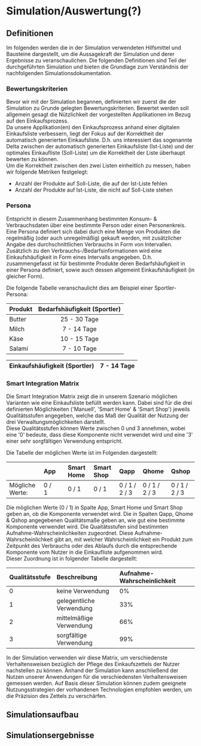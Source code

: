 # Simulation/Auswertung\(?\)

## Definitionen

Im folgenden werden die in der Simulation verwendeten Hilfsmittel und Bausteine dargestellt, um die Aussagekraft der Simulation und derer Ergebnisse zu veranschaulichen. Die folgenden Definitionen sind Teil der durchgeführten Simulation und bieten die Grundlage zum Verständnis der nachfolgenden Simulationsdokumentation.

### Bewertungskriterien

Bevor wir mit der Simulation begannen, definierten wir zuerst die der Simulation zu Grunde gelegten Bewertungskriterien. Bewertet werden soll allgemein gesagt die Nützlichkeit der vorgestellten Applikationen im Bezug auf den Einkaufsprozess.  
Da unsere Applikation\(en\) den Einkaufsprozess anhand einer digitalen Einkaufsliste verbessern, liegt der Fokus auf der Korrektheit der automatisch generierten Einkaufsliste. D.h. uns interessiert das sogenannte Delta zwischen der automatisch generierten Einkaufsliste \(Ist-Liste\) und der optimales Einkaufliste \(Soll-Liste\) um die Korrektheit der Liste überhaupt bewerten zu können.  
Um die Korrektheit zwischen den zwei Listen einheitlich zu messen, haben wir folgende Metriken festgelegt:

* Anzahl der Produkte auf Soll-Liste, die auf der Ist-Liste fehlen
* Anzahl der Produkte auf Ist-Liste, die nicht auf Soll-Liste stehen

### Persona

Entspricht in diesem Zusammenhang bestimmten Konsum- & Verbrauchsdaten über eine bestimmte Person oder einen Personenkreis. Eine Persona definiert sich dabei durch eine Menge von Produkten die regelmäßig \(oder auch unregelmäßig\) gekauft werden, mit zusätzlicher Angabe des durchschnittlichen Verbrauchs in Form von Intervallen. Zusätzlich zu den Verbrauchs-/Bedarfsinformationen wird eine Einkaufshäufigkeit in Form eines Intervalls angegeben. D.h. zusammengefasst ist für bestimmte Produkte deren Bedarfshäufigkeit in einer Persona definiert, sowie auch dessen allgemeint Einkaufshäufigkeit \(in gleicher Form\).

Die folgende Tabelle veranschaulicht dies am Beispiel einer Sportler-Persona:

| Produkt | Bedarfshäufigkeit \(Sportler\) |
| :--- | :---: |
| Butter | 25 - 30 Tage |
| Milch |  7 - 14 Tage |
| Käse | 10 - 15 Tage |
| Salami |  7 - 10 Tage |

| Einkaufshäufigkeit \(Sportler\) | 7 - 14 Tage |
| :--- | :--- |


### Smart Integration Matrix

Die Smart Integration Matrix zeigt die in unserem Szenario möglichen Varianten wie eine Einkaufsliste befüllt werden kann. Dabei sind für die drei definierten Möglichkeiten \('Manuell', 'Smart Home' & 'Smart Shop'\) jeweils Qualitätsstufen angegeben, welche das Maß der Qualität der Nutzung der drei Verwaltungsmöglichkeiten darstellt.   
Diese Qualitätsstufen können Werte zwischen 0 und 3 annehmen, wobei eine '0' bedeute, dass diese Komponente nicht verwendet wird und eine '3' einer sehr sorgfältigen Verwendung entspricht.

Die Tabelle der möglichen Werte ist im Folgenden dargestellt: 

|  | **App** |    | **Smart Home** | **Smart Shop** | **Qapp** | **Qhome** | **Qshop** |
| :--- | :--- | :--- | :--- | :--- | :--- | :--- | :--- |
| Mögliche Werte: | 0 / 1 |    | 0 / 1 | 0 / 1 | 0 / 1 / 2 / 3 | 0 / 1 / 2 / 3 | 0 / 1 / 2 / 3 |

Die möglichen Werte \(0 / 1\) in Spalte App, Smart Home und Smart Shop geben an, ob die Komponente verwendet wird. Die in Spalten Qapp, Qhome & Qshop angegebenen Qualitätsmaße geben an, wie gut eine bestimmte Komponente verwendet wird. Die Quaitätsstufen sind bestimmten Aufnahme-Wahrscheinlichkeiten zugeordnet. Diese Aufnahme-Wahrscheinlichkeit gibt an, mit welcher Wahrscheinlichkeit ein Produkt zum Zeitpunkt des Verbrauchs oder des Ablaufs durch die entsprechende Komponente vom Nutzer in die Einkaufliste aufgenommen wird.  
Dieser Zuordnung ist in folgender Tabelle dargestellt:

| Qualitätsstufe | Beschreibung | Aufnahme-Wahrscheinlichkeit |
| :--- | :--- | :--- |
| 0 | keine Verwendung | 0% |
| 1 | gelegentliche Verwendung | 33% |
| 2 | mittelmäßige Verwendung | 66% |
| 3 | sorgfältige Verwendung | 99% |

In der Simulation verwenden wir diese Matrix, um verschiedenste Verhaltensweisen bezüglich der Pflege des Einkaufszettels der Nutzer nachstellen zu können. Anhand der Simulation kann anschließend der Nutzen unserer Anwendungen für die verschiedensten Verhaltensweisen gemessen werden. Auf Basis dieser Simulation können zudem geeignete Nutzungsstrategien der vorhandenen Technologien empfohlen werden, um die Präzision des Zettels zu verschärfen.

## Simulationsaufbau

## Simulationsergebnisse



